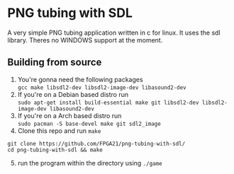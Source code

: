 # PNG tubing with SDL
A very simple PNG tubing application written in c for linux. It uses the sdl library. Theres no WINDOWS support at the moment.
## Building from source  
1. You're gonna need the following packages     
`` gcc make libsdl2-dev libsdl2-image-dev libasound2-dev ``
2. If you're on a Debian based distro run     
 ``sudo apt-get install build-essential make git libsdl2-dev libsdl2-image-dev libasound2-dev ``
3. If you're on a Arch based distro run     
  ``sudo pacman -S base-devel make git sdl2_image ``
4. Clone this repo and run `make`     

```
git clone https://github.com/FPGA21/png-tubing-with-sdl/         
cd png-tubing-with-sdl && make
```

5. run the program within the directory using ``./game`` 
